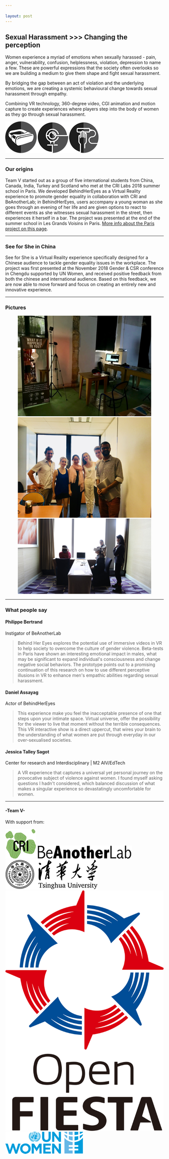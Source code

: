 ```yaml
---

layout: post
---
```



## Sexual Harassment &gt;&gt;&gt; Changing the perception


Women experience a myriad of emotions when sexually harassed - pain, anger, vulnerability, confusion, helplessness, violation, depression to name a few. These are powerful expressions that the society often overlooks so we are building a medium to give them shape and fight sexual harassment.

By bridging the gap between an act of violation and the underlying emotions, we are creating a systemic behavioural change towards sexual harassment through empathy.

Combining VR technology, 360-degree video, CGI animation and motion capture to create experiences where players step into the body of women as they go through sexual harassment.

<img class="onethirdimage" src="images/vive.png"/><img class="onethirdimage" src="images/gear.png"/><img class="onethirdimage" src="images/leap.png"/>

---

### Our origins

Team V started out as a group of five international students from China, Canada, India, Turkey
and Scotland who met at the CRI Labs 2018 summer school in Paris. We developed BehindHerEyes as
a Virtual Reality experience to promote gender equality in collaboration with CRI and BeAnotherLab;
in BehindHerEyes, users accompany a young woman as she goes through an evening of her life and
are given options to react to different events as she witnesses sexual harassment in the street,
then experiences it herself in a bar. The project was presented at the end of the summer school
in Les Grands Voisins in Paris. [More info about the Paris project on this page](bhe/index.html).

---

### See for She in China

See for She is a Virtual Reality experience specifically designed for a Chinese audience to tackle
gender equality issues in the workplace. The project was first presented at the November 2018 Gender
& CSR conference in Chengdu supported by UN Women, and received positive feedback from both the chinese
and international audience. Based on this feedback, we are now able to move forward and focus on
creating an entirely new and innovative experience.

---

### Pictures

<figure class="half">
	<img src="images/parallax.jpg">
	<img src="images/group.jpg">
	<img src="images/chengdu-testers.jpg">
</figure>

---

### What people say

#### Philippe Bertrand
Instigator of BeAnotherLab
> Behind Her Eyes explores the potential use of immersive videos in VR to help society to overcome the culture of gender violence. Beta-tests in Paris have shown an interesting emotional impact in males, what may be significant to expand individual's consciousness and change negative social behaviors. The prototype points out to a promising continuation of this research on how to use different perceptive illusions in VR to enhance men's empathic abilities regarding sexual harassment.

#### Daniel Assayag
Actor of BehindHerEyes
> This experience make you feel the inacceptable presence of one that steps upon your intimate space. Virtual universe, offer the possibility for the viewer to live that moment without the terrible consequences. This VR interactive show is a direct uppercut, that wires your brain to the understanding of what women are put through everyday in our over-sexualised societies.

#### Jessica Talley Sagot
Center for research and Interdisciplinary | M2 AIV/EdTech
> A VR experience that captures a universal yet personal journey on the provocative subject of violence against women. I found myself asking questions I hadn't considered, which balanced discussion of what makes a singular experience so devastatingly uncomfortable for women.

---

#### -Team V-

With support from:

[<img class="support" src="images/cri.png">](https://cri-paris.org/)
[<img class="support" src="images/beanotherlab.png">](http://beanotherlab.org/)
[<img class="support" src="images/tsinghua.png">](http://www.tsinghua.edu.cn/)
[<img class="support" src="images/openfiesta.png">](http://www.fiesta.tsinghua.edu.cn/)
[<img class="support" src="images/unwomen.png">](http://www.unwomen.org/)



